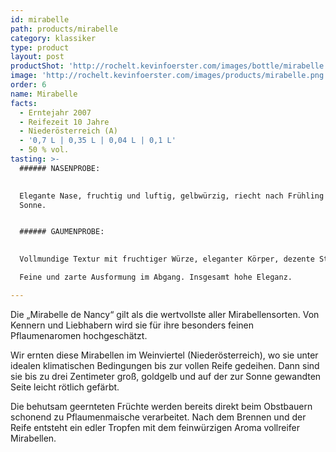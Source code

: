 ```yaml
---
id: mirabelle
path: products/mirabelle
category: klassiker
type: product
layout: post
productShot: 'http://rochelt.kevinfoerster.com/images/bottle/mirabelle.png'
image: 'http://rochelt.kevinfoerster.com/images/products/mirabelle.png'
order: 6
name: Mirabelle
facts:
  - Erntejahr 2007
  - Reifezeit 10 Jahre
  - Niederösterreich (A)
  - '0,7 L | 0,35 L | 0,04 L | 0,1 L'
  - 50 % vol.
tasting: >-
  ###### NASENPROBE:

   
  Elegante Nase, fruchtig und luftig, gelbwürzig, riecht nach Frühling und
  Sonne.


  ###### GAUMENPROBE:

   
  Vollmundige Textur mit fruchtiger Würze, eleganter Körper, dezente Steinnote.

  Feine und zarte Ausformung im Abgang. Insgesamt hohe Eleganz.

---
```

Die „Mirabelle de Nancy“ gilt als die wertvollste aller Mirabellensorten. Von Kennern und Liebhabern wird sie für ihre besonders feinen Pflaumenaromen hochgeschätzt.


Wir ernten diese Mirabellen im Weinviertel (Niederösterreich), wo sie unter idealen klimatischen Bedingungen bis zur vollen Reife gedeihen. Dann sind sie bis zu drei Zentimeter groß, goldgelb und auf der zur Sonne gewandten Seite leicht rötlich gefärbt.


Die behutsam geernteten Früchte werden bereits direkt beim Obstbauern schonend zu Pflaumenmaische verarbeitet. Nach dem Brennen und der Reife entsteht ein edler Tropfen mit dem feinwürzigen Aroma vollreifer Mirabellen.
